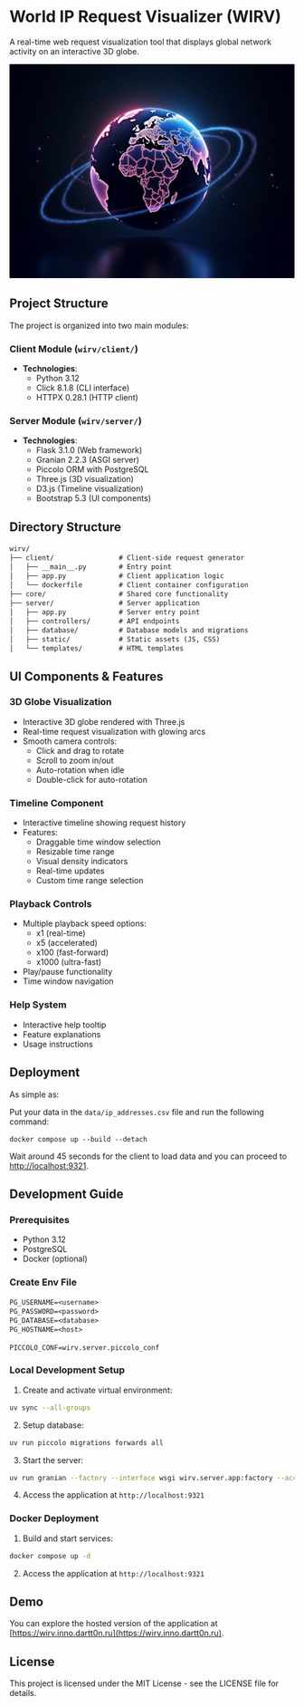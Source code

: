 # World IP Request Visualizer (WIRV)

A real-time web request visualization tool that displays global network activity on an interactive 3D globe.

![banner](./.github/assets/banner.jpg)

## Project Structure

The project is organized into two main modules:

### Client Module (`wirv/client/`)
- **Technologies**:
  - Python 3.12
  - Click 8.1.8 (CLI interface)
  - HTTPX 0.28.1 (HTTP client)

### Server Module (`wirv/server/`)
- **Technologies**:
  - Flask 3.1.0 (Web framework)
  - Granian 2.2.3 (ASGI server)
  - Piccolo ORM with PostgreSQL
  - Three.js (3D visualization)
  - D3.js (Timeline visualization)
  - Bootstrap 5.3 (UI components)

## Directory Structure

```
wirv/
├── client/                # Client-side request generator
│   ├── __main__.py        # Entry point
│   ├── app.py             # Client application logic
│   └── dockerfile         # Client container configuration
├── core/                  # Shared core functionality
├── server/                # Server application
│   ├── app.py             # Server entry point
│   ├── controllers/       # API endpoints
│   ├── database/          # Database models and migrations
│   ├── static/            # Static assets (JS, CSS)
│   └── templates/         # HTML templates
```

## UI Components & Features

### 3D Globe Visualization
- Interactive 3D globe rendered with Three.js
- Real-time request visualization with glowing arcs
- Smooth camera controls:
  - Click and drag to rotate
  - Scroll to zoom in/out
  - Auto-rotation when idle
  - Double-click for auto-rotation

### Timeline Component
- Interactive timeline showing request history
- Features:
  - Draggable time window selection
  - Resizable time range
  - Visual density indicators
  - Real-time updates
  - Custom time range selection

### Playback Controls
- Multiple playback speed options:
  - x1 (real-time)
  - x5 (accelerated)
  - x100 (fast-forward)
  - x1000 (ultra-fast)
- Play/pause functionality
- Time window navigation

### Help System
- Interactive help tooltip
- Feature explanations
- Usage instructions

## Deployment

As simple as:

Put your data in the `data/ip_addresses.csv` file and run the following command:
```
docker compose up --build --detach
```
Wait around 45 seconds for the client to load data and you can proceed to [http://localhost:9321](http://localhost:9321).


## Development Guide

### Prerequisites
- Python 3.12
- PostgreSQL
- Docker (optional)

### Create Env File
```.env
PG_USERNAME=<username>
PG_PASSWORD=<password>
PG_DATABASE=<database>
PG_HOSTNAME=<host>

PICCOLO_CONF=wirv.server.piccolo_conf
```

### Local Development Setup

1. Create and activate virtual environment:
```bash
uv sync --all-groups
```

2. Setup database:
```bash
uv run piccolo migrations forwards all
```

3. Start the server:
```bash
uv run granian --factory --interface wsgi wirv.server.app:factory --access-log
```

4. Access the application at `http://localhost:9321`

### Docker Deployment

1. Build and start services:
```bash
docker compose up -d
```

2. Access the application at `http://localhost:9321`

## Demo

You can explore the hosted version of the application at [https://wirv.inno.dartt0n.ru](https://wirv.inno.dartt0n.ru).

## License

This project is licensed under the MIT License - see the LICENSE file for details.